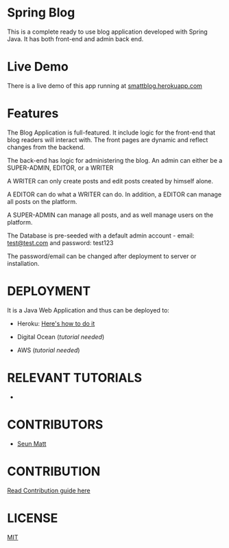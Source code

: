 Spring Blog
===========
This is a complete ready to use blog application developed with Spring Java. 
It has both front-end and admin back end.

Live Demo
=========
There is a live demo of this app running at [smattblog.herokuapp.com](smattblog.herokuapp.com)

Features
=========
 The Blog Application is full-featured. 
 It include logic for the front-end that blog readers will interact with.
 The front pages are dynamic and reflect changes from the backend.
 
 The back-end has logic for administering the blog.
 An admin can either be a SUPER-ADMIN, EDITOR, or a WRITER
 
 A WRITER can only create posts and edit posts created by himself alone.
  
 A EDITOR can do what a WRITER can do. In addition, a EDITOR can manage all posts on the platform.
  
 A SUPER-ADMIN can manage all posts, and as well manage users on the platform. 
 
 The Database is pre-seeded with a default admin account - email: test@test.com and password: test123
 
 The password/email can be changed after deployment to server or installation.
 
DEPLOYMENT
==========
It is a Java Web Application and thus can be deployed to:
- Heroku: [Here's how to do it](tutorials/heroku-deploy.md)

- Digital Ocean (_tutorial needed_)
 
- AWS (_tutorial needed_)
 
RELEVANT TUTORIALS
===================
- 
 
CONTRIBUTORS
============
- [Seun Matt](https://twitter.com/SeunMatt2) 
 
CONTRIBUTION
============
[Read Contribution guide here](CONTRIBUTING.md)
 
LICENSE
=======
[MIT](LICENSE)